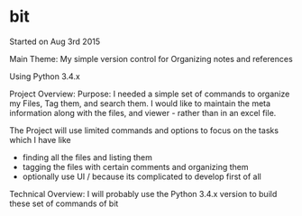 # bit
Started on Aug 3rd 2015

Main Theme:
My simple version control for Organizing notes and references

Using Python 3.4.x

Project Overview:
Purpose: I needed a simple set of commands to organize my Files, Tag them, and search them.
I would like to maintain the meta information along with the files, and viewer - rather than in an excel file.

The Project will use limited commands and options to focus on the tasks which I have
like
- finding all the files and listing them
- tagging the files with certain comments and organizing them
- optionally use UI / because its complicated to develop first of all


Technical Overview:
I will probably use the Python 3.4.x version to build these set of commands of bit




